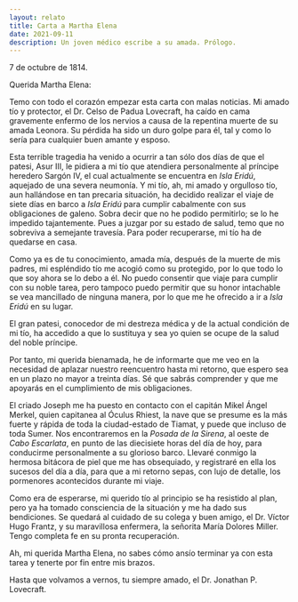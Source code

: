```yaml
---
layout: relato
title: Carta a Martha Elena
date: 2021-09-11
description: Un joven médico escribe a su amada. Prólogo.
---
```


7 de octubre de 1814. 

Querida Martha Elena:

Temo con todo el corazón empezar esta carta con malas noticias. Mi amado tío y protector, el Dr. Celso de Padua Lovecraft, ha caído en cama gravemente enfermo de los nervios a causa de la repentina muerte de su amada Leonora. Su pérdida ha sido un duro golpe para él, tal y como lo sería para cualquier buen amante y esposo. 

Esta terrible tragedia ha venido a ocurrir a tan sólo dos días de que el patesi, Asur III, le pidiera a mi tío que atendiera personalmente al príncipe heredero Sargón IV, el cual actualmente se encuentra en _Isla Eridú_, aquejado de una severa neumonía. Y mi tío, ah, mi amado y orgulloso tío, aun hallándose en tan precaria situación, ha decidido realizar el viaje de siete días en barco a _Isla Eridú_ para cumplir cabalmente con sus obligaciones de galeno. Sobra decir que no he podido permitirlo; se lo he impedido tajantemente. Pues a juzgar por su estado de salud, temo que no sobreviva a semejante travesía. Para poder recuperarse, mi tío ha de quedarse en casa.

Como ya es de tu conocimiento, amada mía, después de la muerte de mis padres, mi espléndido tío me acogió como su protegido, por lo que todo lo que soy ahora se lo debo a él. No puedo consentir que viaje para cumplir con su noble tarea, pero tampoco puedo permitir que su honor intachable se vea mancillado de ninguna manera, por lo que me he ofrecido a ir a _Isla Eridú_ en su lugar.

El gran patesi, conocedor de mi destreza médica y de la actual condición de mi tío, ha accedido a que lo sustituya y sea yo quien se ocupe de la salud del noble príncipe.

Por tanto, mi querida bienamada, he de informarte que me veo en la necesidad de aplazar nuestro reencuentro hasta mi retorno, que espero sea en un plazo no mayor a treinta días. Sé que sabrás comprender y que me apoyarás en el cumplimiento de mis obligaciones.

El criado Joseph me ha puesto en contacto con el capitán Mikel Ángel Merkel, quien capitanea al Óculus Rhiest, la nave que se presume es la más fuerte y rápida de toda la ciudad-estado de Tiamat, y puede que incluso de toda Sumer. Nos encontraremos en la _Posada de la Sirena_, al oeste de _Cabo Escarlata_, en punto de las diecisiete horas del día de hoy, para conducirme personalmente a su glorioso barco. Llevaré conmigo la hermosa bitácora de piel que me has obsequiado, y registraré en ella los sucesos del día a día, para que a mi retorno sepas, con lujo de detalle, los pormenores acontecidos durante mi viaje.

Como era de esperarse, mi querido tío al principio se ha resistido al plan, pero ya ha tomado consciencia de la situación y me ha dado sus bendiciones. Se quedará al cuidado de su colega y buen amigo, el Dr. Víctor Hugo Frantz, y su maravillosa enfermera, la señorita María Dolores Miller. Tengo completa fe en su pronta recuperación.

Ah, mi querida Martha Elena, no sabes cómo ansío terminar ya con esta tarea y tenerte por fin entre mis brazos.

Hasta que volvamos a vernos, tu siempre amado, el Dr. Jonathan P. Lovecraft. 
